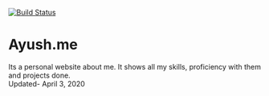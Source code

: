 [![Build Status](https://travis-ci.com/AyushShri/Ayush.me.svg?branch=master)](https://travis-ci.com/AyushShri/Ayush.me)
# Ayush.me
Its a personal website about me. It shows all my skills, proficiency with them and projects done.\
Updated- April 3, 2020
